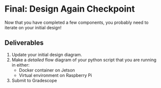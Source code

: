 # Final: Design Again Checkpoint

Now that you have completed a few components, you probably need to iterate on your initial design!

## Deliverables

1. Update your initial design diagram.
2. Make a *detailed* flow diagram of your python script that you are running in either:
    - Docker container on Jetson
    - Virtual environment on Raspberry Pi
3. Submit to Gradescope
